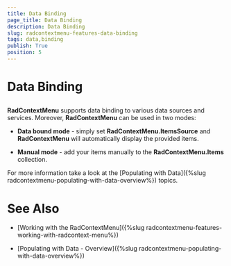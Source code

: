 ```yaml
---
title: Data Binding
page_title: Data Binding
description: Data Binding
slug: radcontextmenu-features-data-binding
tags: data,binding
publish: True
position: 5
---
```


# Data Binding



## 

__RadContextMenu__ supports data binding to various data sources and services. Moreover, __RadContextMenu__ can be used in two modes:

* __Data bound mode__ - simply set __RadContextMenu.ItemsSource__ and __RadContextMenu__ will automatically display the provided items.

* __Manual mode__ - add your items manually to the __RadContextMenu.Items__ collection. 

For more information take a look at the [Populating with Data]({%slug radcontextmenu-populating-with-data-overview%}) topics.

# See Also

 * [Working with the RadContextMenu]({%slug radcontextmenu-features-working-with-radcontext-menu%})

 * [Populating with Data - Overview]({%slug radcontextmenu-populating-with-data-overview%})
